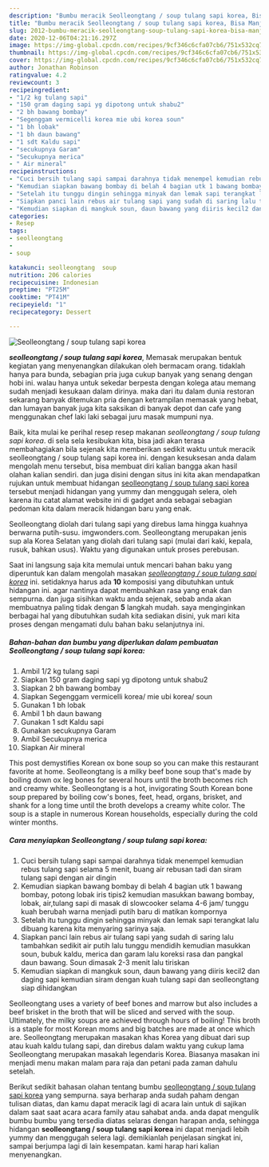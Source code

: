 ```yaml
---
description: "Bumbu meracik Seolleongtang / soup tulang sapi korea, Bisa Manjain Lidah"
title: "Bumbu meracik Seolleongtang / soup tulang sapi korea, Bisa Manjain Lidah"
slug: 2012-bumbu-meracik-seolleongtang-soup-tulang-sapi-korea-bisa-manjain-lidah
date: 2020-12-06T04:21:16.297Z
image: https://img-global.cpcdn.com/recipes/9cf346c6cfa07cb6/751x532cq70/seolleongtang-soup-tulang-sapi-korea-foto-resep-utama.jpg
thumbnail: https://img-global.cpcdn.com/recipes/9cf346c6cfa07cb6/751x532cq70/seolleongtang-soup-tulang-sapi-korea-foto-resep-utama.jpg
cover: https://img-global.cpcdn.com/recipes/9cf346c6cfa07cb6/751x532cq70/seolleongtang-soup-tulang-sapi-korea-foto-resep-utama.jpg
author: Jonathan Robinson
ratingvalue: 4.2
reviewcount: 3
recipeingredient:
- "1/2 kg tulang sapi"
- "150 gram daging sapi yg dipotong untuk shabu2"
- "2 bh bawang bombay"
- "Segenggam vermicelli korea mie ubi korea soun"
- "1 bh lobak"
- "1 bh daun bawang"
- "1 sdt Kaldu sapi"
- "secukupnya Garam"
- "Secukupnya merica"
- " Air mineral"
recipeinstructions:
- "Cuci bersih tulang sapi sampai darahnya tidak menempel kemudian rebus tulang sapi selama 5 menit, buang air rebusan tadi dan siram tulang sapi dengan air dingin"
- "Kemudian siapkan bawang bombay di belah 4 bagian utk 1 bawang bombay, potong lobak iris tipis2 kemudian masukkan bawang bombay, lobak, air,tulang sapi di masak di slowcooker selama 4-6 jam/ tunggu kuah berubah warna menjadi putih baru di matikan kompornya"
- "Setelah itu tunggu dingin sehingga minyak dan lemak sapi terangkat lalu dibuang karena kita menyaring sarinya saja."
- "Siapkan panci lain rebus air tulang sapi yang sudah di saring lalu tambahkan sedikit air putih lalu tunggu mendidih kemudian masukkan soun, bubuk kaldu, merica dan garam lalu koreksi rasa dan pangkal daun bawang. Soun dimasak 2-3 menit lalu tiriskan"
- "Kemudian siapkan di mangkuk soun, daun bawang yang diiris kecil2 dan daging sapi kemudian siram dengan kuah tulang sapi dan seolleongtang siap dihidangkan"
categories:
- Resep
tags:
- seolleongtang
- 
- soup

katakunci: seolleongtang  soup 
nutrition: 206 calories
recipecuisine: Indonesian
preptime: "PT25M"
cooktime: "PT41M"
recipeyield: "1"
recipecategory: Dessert

---
```



![Seolleongtang / soup tulang sapi korea](https://img-global.cpcdn.com/recipes/9cf346c6cfa07cb6/751x532cq70/seolleongtang-soup-tulang-sapi-korea-foto-resep-utama.jpg)

<b><i>seolleongtang / soup tulang sapi korea</i></b>, Memasak merupakan bentuk kegiatan yang menyenangkan dilakukan oleh bermacam orang. tidaklah hanya para bunda, sebagian pria juga cukup banyak yang senang dengan hobi ini. walau hanya untuk sekedar berpesta dengan kolega atau memang sudah menjadi kesukaan dalam dirinya. maka dari itu dalam dunia restoran sekarang banyak ditemukan pria dengan ketrampilan memasak yang hebat, dan lumayan banyak juga kita saksikan di banyak depot dan cafe yang menggunakan chef laki laki sebagai juru masak mumpuni nya.

Baik, kita mulai ke perihal resep resep makanan <i>seolleongtang / soup tulang sapi korea</i>. di sela sela kesibukan kita, bisa jadi akan terasa membahagiakan bila sejenak kita memberikan sedikit waktu untuk meracik seolleongtang / soup tulang sapi korea ini. dengan kesuksesan anda dalam mengolah menu tersebut, bisa membuat diri kalian bangga akan hasil olahan kalian sendiri. dan juga disini dengan situs ini kita akan mendapatkan rujukan untuk membuat hidangan <u>seolleongtang / soup tulang sapi korea</u> tersebut menjadi hidangan yang yummy dan menggugah selera, oleh karena itu catat alamat website ini di gadget anda sebagai sebagian pedoman kita dalam meracik hidangan baru yang enak.

Seolleongtang diolah dari tulang sapi yang direbus lama hingga kuahnya berwarna putih-susu. imgwonders.com. Seolleongtang merupakan jenis sup ala Korea Selatan yang diolah dari tulang sapi (mulai dari kaki, kepala, rusuk, bahkan usus). Waktu yang digunakan untuk proses perebusan.


Saat ini langsung saja kita memulai untuk mencari bahan baku yang diperuntuk kan dalam mengolah masakan <u><i>seolleongtang / soup tulang sapi korea</i></u> ini. setidaknya harus ada <b>10</b> komposisi yang dibutuhkan untuk hidangan ini. agar nantinya dapat membuahkan rasa yang enak dan sempurna. dan juga sisihkan waktu anda sejenak, sebab anda akan membuatnya paling tidak dengan <b>5</b> langkah mudah. saya menginginkan berbagai hal yang dibutuhkan sudah kita sediakan disini, yuk mari kita proses dengan mengamati dulu bahan baku selanjutnya ini.

<!--inarticleads1-->

##### Bahan-bahan dan bumbu yang diperlukan dalam pembuatan Seolleongtang / soup tulang sapi korea:

1. Ambil 1/2 kg tulang sapi
1. Siapkan 150 gram daging sapi yg dipotong untuk shabu2
1. Siapkan 2 bh bawang bombay
1. Siapkan Segenggam vermicelli korea/ mie ubi korea/ soun
1. Gunakan 1 bh lobak
1. Ambil 1 bh daun bawang
1. Gunakan 1 sdt Kaldu sapi
1. Gunakan secukupnya Garam
1. Ambil Secukupnya merica
1. Siapkan  Air mineral


This post demystifies Korean ox bone soup so you can make this restaurant favorite at home. Seolleongtang is a milky beef bone soup that&#39;s made by boiling down ox leg bones for several hours until the broth becomes rich and creamy white. Seolleongtang is a hot, invigorating South Korean bone soup prepared by boiling cow&#39;s bones, feet, head, organs, brisket, and shank for a long time until the broth develops a creamy white color. The soup is a staple in numerous Korean households, especially during the cold winter months. 

<!--inarticleads2-->

##### Cara menyiapkan Seolleongtang / soup tulang sapi korea:

1. Cuci bersih tulang sapi sampai darahnya tidak menempel kemudian rebus tulang sapi selama 5 menit, buang air rebusan tadi dan siram tulang sapi dengan air dingin
1. Kemudian siapkan bawang bombay di belah 4 bagian utk 1 bawang bombay, potong lobak iris tipis2 kemudian masukkan bawang bombay, lobak, air,tulang sapi di masak di slowcooker selama 4-6 jam/ tunggu kuah berubah warna menjadi putih baru di matikan kompornya
1. Setelah itu tunggu dingin sehingga minyak dan lemak sapi terangkat lalu dibuang karena kita menyaring sarinya saja.
1. Siapkan panci lain rebus air tulang sapi yang sudah di saring lalu tambahkan sedikit air putih lalu tunggu mendidih kemudian masukkan soun, bubuk kaldu, merica dan garam lalu koreksi rasa dan pangkal daun bawang. Soun dimasak 2-3 menit lalu tiriskan
1. Kemudian siapkan di mangkuk soun, daun bawang yang diiris kecil2 dan daging sapi kemudian siram dengan kuah tulang sapi dan seolleongtang siap dihidangkan


Seolleongtang uses a variety of beef bones and marrow but also includes a beef brisket in the broth that will be sliced and served with the soup. Ultimately, the milky soups are achieved through hours of boiling! This broth is a staple for most Korean moms and big batches are made at once which are. Seolleongtang merupakan masakan khas Korea yang dibuat dari sup atau kuah kaldu tulang sapi, dan direbus dalam waktu yang cukup lama Seolleongtang merupakan masakah legendaris Korea. Biasanya masakan ini menjadi menu makan malam para raja dan petani pada zaman dahulu setelah. 

Berikut sedikit bahasan olahan tentang bumbu <u>seolleongtang / soup tulang sapi korea</u> yang sempurna. saya berharap anda sudah paham dengan tulisan diatas, dan kamu dapat meracik lagi di acara lain untuk di sajikan dalam saat saat acara acara family atau sahabat anda. anda dapat mengulik bumbu bumbu yang tersedia diatas selaras dengan harapan anda, sehingga hidangan <b>seolleongtang / soup tulang sapi korea</b> ini dapat menjadi lebih yummy dan menggugah selera lagi. demikianlah penjelasan singkat ini, sampai berjumpa lagi di lain kesempatan. kami harap hari kalian menyenangkan.
